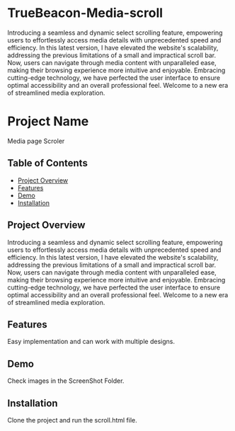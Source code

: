 # TrueBeacon-Media-scroll
Introducing a seamless and dynamic select scrolling feature, empowering users to effortlessly access media details with unprecedented speed and efficiency. In this latest version, I have elevated the website's scalability, addressing the previous limitations of a small and impractical scroll bar. Now, users can navigate through media content with unparalleled ease, making their browsing experience more intuitive and enjoyable. Embracing cutting-edge technology, we have perfected the user interface to ensure optimal accessibility and an overall professional feel. Welcome to a new era of streamlined media exploration.
# Project Name

Media page Scroler

## Table of Contents

- [Project Overview](#project-overview)
- [Features](#features)
- [Demo](#demo)
- [Installation](#installation)



## Project Overview

Introducing a seamless and dynamic select scrolling feature, empowering users to effortlessly access media details with unprecedented speed and efficiency. In this latest version, I have elevated the website's scalability, addressing the previous limitations of a small and impractical scroll bar. Now, users can navigate through media content with unparalleled ease, making their browsing experience more intuitive and enjoyable. Embracing cutting-edge technology, we have perfected the user interface to ensure optimal accessibility and an overall professional feel. Welcome to a new era of streamlined media exploration.

## Features
Easy implementation and can work with multiple designs.
## Demo

Check images in the ScreenShot Folder.

## Installation

Clone the project and run the scroll.html file.




